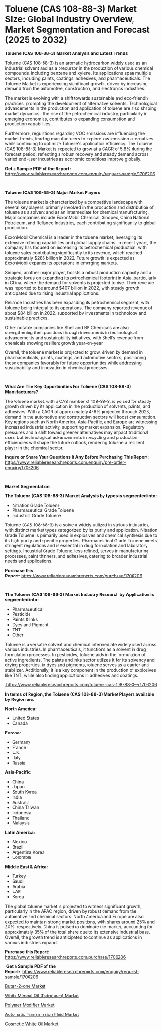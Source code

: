 <p><h1>Toluene (CAS 108-88-3) Market Size: Global Industry Overview, Market Segmentation and Forecast (2025 to 2032)</h1></p><p><strong>Toluene (CAS 108-88-3) Market Analysis and Latest Trends</strong></p>
<p><p>Toluene (CAS 108-88-3) is an aromatic hydrocarbon widely used as an industrial solvent and as a precursor in the production of various chemical compounds, including benzene and xylene. Its applications span multiple sectors, including paints, coatings, adhesives, and pharmaceuticals. The Toluene Market is experiencing significant growth, driven by increasing demand from the automotive, construction, and electronics industries. </p><p>The market is evolving with a shift towards sustainable and eco-friendly practices, prompting the development of alternative solvents. Technological advancements in the production and application of toluene are also shaping market dynamics. The rise of the petrochemical industry, particularly in emerging economies, contributes to expanding consumption and production capabilities.</p><p>Furthermore, regulations regarding VOC emissions are influencing the market trends, leading manufacturers to explore low-emission alternatives while continuing to optimize Toluene's application efficiency. The Toluene (CAS 108-88-3) Market is expected to grow at a CAGR of 5.8% during the forecast period, reflecting a robust recovery and steady demand across varied end-user industries as economic conditions improve globally.</p></p>
<p><strong>Get a Sample PDF of the Report:&nbsp;</strong> <a href="https://www.reliableresearchreports.com/enquiry/request-sample/1706206?utm_campaign=32&utm_medium=2&utm_source=Github&utm_content=ia&utm_term=27032025&utm_id=toluene-cas-108-88-3">https://www.reliableresearchreports.com/enquiry/request-sample/1706206</a></p>
<p>&nbsp;</p>
<p><strong>Toluene (CAS 108-88-3) Major Market Players</strong></p>
<p><p>The toluene market is characterized by a competitive landscape with several key players, primarily involved in the production and distribution of toluene as a solvent and as an intermediate for chemical manufacturing. Major companies include ExxonMobil Chemical, Sinopec, China National Petroleum, and Reliance Industries, each contributing significantly to global production. </p><p>ExxonMobil Chemical is a leader in the toluene market, leveraging its extensive refining capabilities and global supply chains. In recent years, the company has focused on increasing its petrochemical production, with toluene sales contributing significantly to its revenue, which reached approximately $286 billion in 2022. Future growth is expected as ExxonMobil expands its operations in emerging markets.</p><p>Sinopec, another major player, boasts a robust production capacity and a strategic focus on expanding its petrochemical footprint in Asia, particularly in China, where the demand for solvents is projected to rise. Their revenue was reported to be around $407 billion in 2022, with steady growth anticipated due to rising industrial applications.</p><p>Reliance Industries has been expanding its petrochemical segment, with toluene being integral to its operations. The company reported revenue of about $84 billion in 2022, supported by investments in technology and sustainable practices.</p><p>Other notable companies like Shell and BP Chemicals are also strengthening their positions through investments in technological advancements and sustainability initiatives, with Shell’s revenue from chemicals showing resilient growth year-on-year.</p><p>Overall, the toluene market is projected to grow, driven by demand in pharmaceuticals, paints, coatings, and automotive sectors, positioning these companies favorably for future opportunities while addressing sustainability and innovation in chemical processes.</p></p>
<p>&nbsp;</p>
<p><strong>What Are The Key Opportunities For Toluene (CAS 108-88-3) Manufacturers?</strong></p>
<p><p>The toluene market, with a CAS number of 108-88-3, is poised for steady growth driven by its application in the production of solvents, paints, and adhesives. With a CAGR of approximately 4-6% projected through 2028, demand in the automotive and construction sectors will boost consumption. Key regions such as North America, Asia-Pacific, and Europe are witnessing increased industrial activity, supporting market expansion. Regulatory pressures and a shift toward greener alternatives may impact traditional uses, but technological advancements in recycling and production efficiencies will shape the future outlook, rendering toluene a resilient player in the chemical sector.</p></p>
<p><strong>Inquire or Share Your Questions If Any Before Purchasing This Report:</strong> <a href="https://www.reliableresearchreports.com/enquiry/pre-order-enquiry/1706206?utm_campaign=32&utm_medium=2&utm_source=Github&utm_content=ia&utm_term=27032025&utm_id=toluene-cas-108-88-3">https://www.reliableresearchreports.com/enquiry/pre-order-enquiry/1706206</a></p>
<p>&nbsp;</p>
<p><strong>Market Segmentation</strong></p>
<p><strong>The Toluene (CAS 108-88-3) Market Analysis by types is segmented into:</strong></p>
<p><ul><li>Nitration Grade Toluene</li><li>Pharmaceutical Grade Toluene</li><li>Industrial Grade Toluene</li></ul></p>
<p><p>Toluene (CAS 108-88-3) is a solvent widely utilized in various industries, with distinct market types categorized by its purity and application. Nitration Grade Toluene is primarily used in explosives and chemical synthesis due to its high purity and specific properties. Pharmaceutical Grade Toluene meets stringent regulations and is essential in drug formulation and laboratory settings. Industrial Grade Toluene, less refined, serves in manufacturing processes, paint thinners, and adhesives, catering to broader industrial needs and applications.</p></p>
<p><strong>Purchase this Report:&nbsp;</strong><a href="https://www.reliableresearchreports.com/purchase/1706206?utm_campaign=32&utm_medium=2&utm_source=Github&utm_content=ia&utm_term=27032025&utm_id=toluene-cas-108-88-3">https://www.reliableresearchreports.com/purchase/1706206</a></p>
<p>&nbsp;</p>
<p><strong>The Toluene (CAS 108-88-3) Market Industry Research by Application is segmented into:</strong></p>
<p><ul><li>Pharmaceutical</li><li>Pesticide</li><li>Paints & Inks</li><li>Dyes and Pigment</li><li>TNT</li><li>Other</li></ul></p>
<p><p>Toluene is a versatile solvent and chemical intermediate widely used across various industries. In pharmaceuticals, it functions as a solvent in drug formulation processes. In pesticides, toluene aids in the formulation of active ingredients. The paints and inks sector utilizes it for its solvency and drying properties. In dyes and pigments, toluene serves as a carrier and stabilizer. Additionally, it is a key component in the production of explosives like TNT, while also finding applications in adhesives and coatings.</p></p>
<p><a href="https://www.reliableresearchreports.com/toluene-cas-108-88-3--r1706206?utm_campaign=32&utm_medium=2&utm_source=Github&utm_content=ia&utm_term=27032025&utm_id=toluene-cas-108-88-3">&nbsp;https://www.reliableresearchreports.com/toluene-cas-108-88-3--r1706206</a></p>
<p><strong>In terms of Region, the Toluene (CAS 108-88-3) Market Players available by Region are:</strong></p>
<p>
    <p> <strong> North America: </strong>
        <ul>
            <li>United States</li>
            <li>Canada</li>
        </ul>
        </p> 
    <p> <strong> Europe: </strong>
        <ul>
            <li>Germany</li>
            <li>France</li>
            <li>U.K.</li>
            <li>Italy</li>
            <li>Russia</li>
        </ul>
        </p> 
    <p> <strong> Asia-Pacific: </strong>
        <ul>
            <li>China</li>
            <li>Japan</li>
            <li>South Korea</li>
            <li>India</li>
            <li>Australia</li>
            <li>China Taiwan</li>
            <li>Indonesia</li>
            <li>Thailand</li>
            <li>Malaysia</li>
        </ul>
        </p> 
    <p> <strong> Latin America: </strong>
        <ul>
            <li>Mexico</li>
            <li>Brazil</li>
            <li>Argentina Korea</li>
            <li>Colombia</li>
        </ul>
        </p> 
    <p> <strong> Middle East & Africa: </strong>
        <ul>
            <li>Turkey</li>
            <li>Saudi</li>
            <li>Arabia</li>
            <li>UAE</li>
            <li>Korea</li>
        </ul>
    </p>
    </p>
<p><p>The global toluene market is projected to witness significant growth, particularly in the APAC region, driven by robust demand from the automotive and chemical sectors. North America and Europe are also expected to maintain strong market positions, with shares around 25% and 20%, respectively. China is poised to dominate the market, accounting for approximately 35% of the total share due to its extensive industrial base. Overall, the growth trend is anticipated to continue as applications in various industries expand.</p></p>
<p><strong>Purchase this Report: </strong><a href="https://www.reliableresearchreports.com/purchase/1706206?utm_campaign=32&utm_medium=2&utm_source=Github&utm_content=ia&utm_term=27032025&utm_id=toluene-cas-108-88-3">https://www.reliableresearchreports.com/purchase/1706206</a></p>
<p>&nbsp;<strong>Get a Sample PDF of the Report:&nbsp;&nbsp;</strong><a href="https://www.reliableresearchreports.com/enquiry/request-sample/1706206?utm_campaign=32&utm_medium=2&utm_source=Github&utm_content=ia&utm_term=27032025&utm_id=toluene-cas-108-88-3">https://www.reliableresearchreports.com/enquiry/request-sample/1706206</a></p>
<p><strong></strong></p>
<p><p><a href="https://github.com/merzafairy04/Market-Research-Report-List-1/blob/main/butan-2-one-market.md?utm_campaign=32&utm_medium=2&utm_source=Github&utm_content=ia&utm_term=27032025&utm_id=toluene-cas-108-88-3">Butan-2-one Market</a></p><p><a href="https://github.com/irfadac/Market-Research-Report-List-5/blob/main/white-mineral-oil-petroleum-market.md?utm_campaign=32&utm_medium=2&utm_source=Github&utm_content=ia&utm_term=27032025&utm_id=toluene-cas-108-88-3">White Mineral Oil (Petroleum) Market</a></p><p><a href="https://github.com/JakirUddin651/Market-Research-Report-List-2/blob/main/polymer-modifier-market.md?utm_campaign=32&utm_medium=2&utm_source=Github&utm_content=ia&utm_term=27032025&utm_id=toluene-cas-108-88-3">Polymer Modifier Market</a></p><p><a href="https://github.com/gerdabatiskzv9/Market-Research-Report-List-1/blob/main/automatic-transmission-fluid-market.md?utm_campaign=32&utm_medium=2&utm_source=Github&utm_content=ia&utm_term=27032025&utm_id=toluene-cas-108-88-3">Automatic Transmission Fluid Market</a></p><p><a href="https://github.com/ashepherd82/Market-Research-Report-List-7/blob/main/cosmetic-white-oil-market.md?utm_campaign=32&utm_medium=2&utm_source=Github&utm_content=ia&utm_term=27032025&utm_id=toluene-cas-108-88-3">Cosmetic White Oil Market</a></p></p>